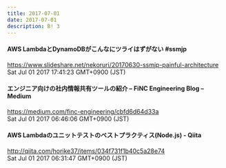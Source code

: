 ```yaml
---
title: 2017-07-01
date: 2017-07-01
description: B! 3
---
```


#### AWS LambdaとDynamoDBがこんなにツライはずがない #ssmjp
https://www.slideshare.net/nekoruri/20170630-ssmjp-painful-architecture<br>
Sat Jul 01 2017 17:41:23 GMT+0900 (JST)<br>


#### エンジニア向けの社内情報共有ツールの紹介 – FiNC Engineering Blog – Medium
https://medium.com/finc-engineering/cbfd6d64d33a<br>
Sat Jul 01 2017 06:46:06 GMT+0900 (JST)<br>


#### AWS Lambdaのユニットテストのベストプラクティス(Node.js) - Qiita
http://qiita.com/horike37/items/034f731f1b40c5a28e74<br>
Sat Jul 01 2017 06:31:47 GMT+0900 (JST)<br>


